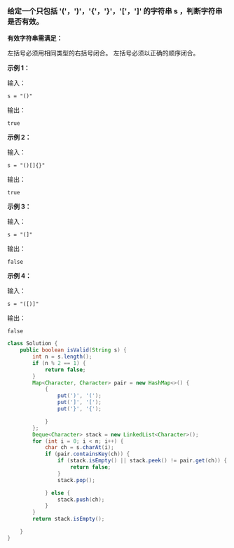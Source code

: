 ### 给定一个只包括 '('，')'，'{'，'}'，'['，']' 的字符串 s ，判断字符串是否有效。

**有效字符串需满足：**

左括号必须用相同类型的右括号闭合。
左括号必须以正确的顺序闭合。


**示例 1：**

输入：
```
s = "()"
```
输出：
```
true
```

**示例 2：**

输入：
```
s = "()[]{}"
```
输出：
```
true
```
**示例 3：**

输入：
```
s = "(]"
```
输出：
```
false
```

**示例 4：**

输入：
```
s = "([)]"
```
输出：
```
false
```

```java
class Solution {
    public boolean isValid(String s) {
        int n = s.length();
        if (n % 2 == 1) {
            return false;
        }
        Map<Character, Character> pair = new HashMap<>() {
            {
                put(')', '(');
                put(']', '[');
                put('}', '{');

            }
        };
        Deque<Character> stack = new LinkedList<Character>();
        for (int i = 0; i < n; i++) {
            char ch = s.charAt(i);
            if (pair.containsKey(ch)) {
                if (stack.isEmpty() || stack.peek() != pair.get(ch)) {
                    return false;
                }
                stack.pop();

            } else {
                stack.push(ch);
            }
        }
        return stack.isEmpty();

    }
}
```
